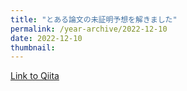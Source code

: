 ```yaml
---
title: "とある論文の未証明予想を解きました"
permalink: /year-archive/2022-12-10
date: 2022-12-10
thumbnail: 
---
```


[Link to Qiita](https://qiita.com/hari64/items/333dbff8f8b8fccdeb2c)
